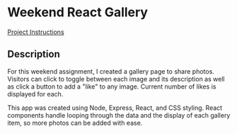 # Weekend React Gallery

[Project Instructions](./INSTRUCTIONS.md)

## Description

For this weekend assignment, I created a gallery page to share photos. Visitors can click to toggle between each image and its description as well as click a button to add a "like" to any image.  Current number of likes is displayed for each.

This app was created using Node, Express, React, and CSS styling.  React components handle looping through the data and the display of each gallery item, so more photos can be added with ease.

